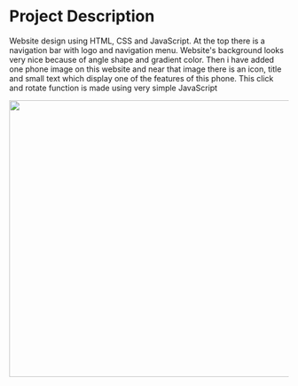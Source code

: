 # Project Description 
Website design using HTML, CSS and JavaScript. At the top there is a navigation bar with logo and navigation menu. Website's background looks very nice because of angle shape and gradient color. Then i have added one phone image on this website and near that image there is an icon, title and small text which display one of the features of this phone. This click and rotate function is made using very simple JavaScript

<p align = "center"> 
<img src="https://github.com/Daniyal11355/project-try-/blob/main/src/GIF%20(2).gif " width="1000" height="500" />





